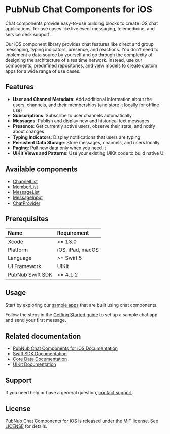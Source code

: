 # PubNub Chat Components for iOS

Chat components provide easy-to-use building blocks to create iOS chat applications, for use cases like live event messaging, telemedicine, and service desk support.

Our iOS component library provides chat features like direct and group messaging, typing indicators, presence, and reactions.  You don't need to implement a data source by yourself and go through the complexity of designing the architecture of a realtime network. Instead, use our components, predefined repositories, and view models to create custom apps for a wide range of use cases.

## Features

* **User and Channel Metadata**: Add additional information about the users, channels, and their memberships (and store it locally for offline use)
* **Subscriptions**: Subscribe to user channels automatically
* **Messages**: Publish and display new and historical text messages
* **Presence**: Get currently active users, observe their state, and notify about changes
* **Typing Indicators**: Display notifications that users are typing
* **Persistent Data Storage**: Store messages, channels, and users locally
* **Paging**: Pull new data only when you need it
* **UIKit Views and Patterns**: Use your existing UIKit code to build native UI

## Available components

* [ChannelList](https://www.pubnub.com//docs/chat/components/ios/ui-components-ios#channellist)
* [MemberList](https://www.pubnub.com//docs/chat/components/ios/ui-components-ios#memberlist)
* [MessageList](https://www.pubnub.com//docs/chat/components/ios/ui-components-ios#messagelist)
* [MessageInput](https://www.pubnub.com//docs/chat/components/ios/ui-components-ios#messageinput)
* [ChatProvider](https://www.pubnub.com//docs/chat/components/ios/chat-provider-ios)

## Prerequisites

| Name | Requirement |
| :--- | :------ |
| [Xcode](https://developer.apple.com/xcode/resources/) | >= 13.0 |
| Platform | iOS, iPad, macOS |
| Language | >= Swift 5 |
| UI Framework | UIKit |
| [PubNub Swift SDK](https://github.com/pubnub/swift) | >= 4.1.2 |
## Usage

Start by exploring our [sample apps](https://github.com/pubnub/chat-components-ios-examples/blob/master/README.md) that are built using chat components.

Follow the steps in the [Getting Started guide](https://www.pubnub.com/docs/chat/components/ios/get-started-ios) to set up a sample chat app and send your first message.

## Related documentation

* [PubNub Chat Components for iOS Documentation](https://www.pubnub.com/docs/chat/components/ios/get-started-ios)
* [Swift SDK Documentation](https://www.pubnub.com/docs/sdks/swift)
* [Core Data Documentation](https://developer.apple.com/documentation/coredata)
* [UIKit Documentation](https://developer.apple.com/documentation/uikit/)

## Support

If you need help or have a general question, [contact support](mailto:support@pubnub.com).

## License

PubNub Chat Components for iOS is released under the MIT license.
[See LICENSE](https://github.com/pubnub/chat-components-ios/blob/master/LICENSE) for details.
